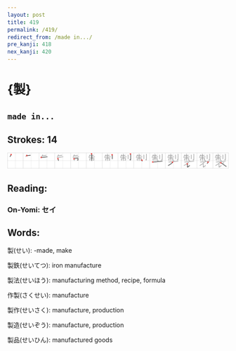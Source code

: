 ```yaml
---
layout: post
title: 419
permalink: /419/
redirect_from: /made in.../
pre_kanji: 418
nex_kanji: 420
---
```


# {製}

## `made in...`

## Strokes: 14

<div class="stroke"><img src="../images/E8A3BD.png" /></div>

## Reading:

### On-Yomi: セイ

## Words:

製(せい): -made, make

製鉄(せいてつ): iron manufacture

製法(せいほう): manufacturing method, recipe, formula

作製(さくせい): manufacture

製作(せいさく): manufacture, production

製造(せいぞう): manufacture, production

製品(せいひん): manufactured goods
